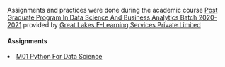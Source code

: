 Assignments and practices were done during the academic course <a href="https://www.greatlearning.in/pg-program-dsba">Post Graduate Program In Data Science And Business Analytics Batch 2020-2021</a> provided by <a href="www.greatlearning.com">Great Lakes E-Learning Services Private Limited</a>
<h4>Assignments</h4>
<li><a href="https://htmlpreview.github.io/?https://github.com/theshreyansh/greatlearning-pgp-dsba/blob/development/M01_Python_For_DataScience.html">M01 Python For Data Science</a></li>
